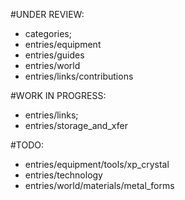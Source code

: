 #UNDER REVIEW: 
 - categories;
 - entries/equipment
 - entries/guides
 - entries/world
 - entries/links/contributions
 
#WORK IN PROGRESS:
 - entries/links;
 - entries/storage_and_xfer

 
#TODO:
 - entries/equipment/tools/xp_crystal
 - entries/technology
 - entries/world/materials/metal_forms

